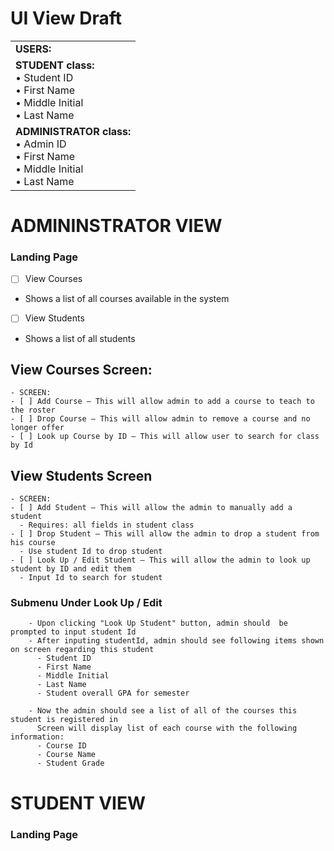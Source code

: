 # UI View Draft
<table>
  <tr>
    <td>
      <b>USERS: </b></br>
    </td>
  </tr>
  
  <tr>
    <td>
      <b>STUDENT class: </b></br>
      •	Student ID </br>
      •	First Name </br>
      •	Middle Initial </br>
      •	Last Name </br>
    </td>
  </tr>
  
  <tr>
    <td>
      <b>ADMINISTRATOR class:</b> </br>
      •	Admin ID </br>
      •	First Name </br>
      •	Middle Initial </br>
      •	Last Name </br>
    </td>
  </tr>
</table>


# ADMININSTRATOR VIEW </br>
### Landing Page
- [ ]	View Courses
  - Shows a list of all courses available in the system
- [ ]	View Students
  - Shows a list of all students
  
## View Courses Screen:
    - SCREEN:
    - [ ] Add Course – This will allow admin to add a course to teach to the roster
    - [ ] Drop Course – This will allow admin to remove a course and no longer offer
    - [ ] Look up Course by ID – This will allow user to search for class by Id
## View Students Screen
    - SCREEN:
    - [ ] Add Student – This will allow the admin to manually add a student
      - Requires: all fields in student class
    - [ ] Drop Student – This will allow the admin to drop a student from his course
      - Use student Id to drop student
    - [ ] Look Up / Edit Student – This will allow the admin to look up student by ID and edit them
      - Input Id to search for student

  ### Submenu Under Look Up / Edit
        - Upon clicking "Look Up Student" button, admin should  be prompted to input student Id
        - After inputing studentId, admin should see following items shown on screen regarding this student
          - Student ID
          - First Name
          - Middle Initial
          - Last Name
          - Student overall GPA for semester
          
        - Now the admin should see a list of all of the courses this student is registered in
          Screen will display list of each course with the following information:
          - Course ID
          - Course Name
          - Student Grade


# STUDENT VIEW
### Landing Page

